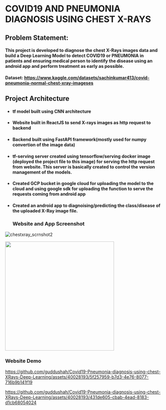 # COVID19 AND PNEUMONIA DIAGNOSIS USING CHEST X-RAYS

## Problem Statement:
#### This project is developed to diagnose the chest X-Rays images data and build a Deep Learning Model to detect COVID19 or PNEUMONIA in patients and ensuring medical person to identify the disease using an android app and perform treatment as early as possible.
#### Dataset: https://www.kaggle.com/datasets/sachinkumar413/covid-pneumonia-normal-chest-xray-imageses

## Project Architecture
- #### tf model built using CNN architecture
- #### Website built in ReactJS to send X-rays images as http request to backend
- #### Backend built using FastAPI framework(mostly used for numpy convertion of the image data)
- #### tf-serving server created using tensorflow/serving docker image (deployed the project file to this image) for serving the http request from website. This server is basically created to control the version management of the models.
- #### Created GCP bucket in google cloud for uploading the model to the cloud and using google sdk for uploading the function to serve the requests coming from android app
- #### Created an android app to diagnoising/predicting the class/disease of the uploaded X-Ray image file.

  ### Website and App Screenshot
 ![chestxray_scrnshot2](https://github.com/guddushah/Covid19-Pneumonia-diagnosis-using-chest-XRays-Deep-Learning/assets/40028193/4e1765b8-35c3-43ea-8a6d-f0ab149d90f6)

  <img src="https://github.com/guddushah/Covid19-Pneumonia-diagnosis-using-chest-XRays-Deep-Learning/assets/40028193/e4ab42bc-3902-4006-9d32-c39f977bdbaf" width="350">

  ### Website Demo
https://github.com/guddushah/Covid19-Pneumonia-diagnosis-using-chest-XRays-Deep-Learning/assets/40028193/5f257959-b7d3-4e76-8077-716b9b141f19


https://github.com/guddushah/Covid19-Pneumonia-diagnosis-using-chest-XRays-Deep-Learning/assets/40028193/431de605-cbab-4ead-8183-d1cb68054024
  


